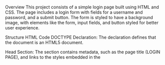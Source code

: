 Overview
This project consists of a simple login page built using HTML and CSS. The page includes a login form with fields for a username and password, and a submit button. The form is styled to have a background image, with elements like the form, input fields, and button styled for better user experience.

Structure
HTML Code
DOCTYPE Declaration:
The <!DOCTYPE html> declaration defines that the document is an HTML5 document.

Head Section:
The <head> section contains metadata, such as the page title (LOGIN PAGE), and links to the styles embedded in the <style> tag.

Body Section:

Contains the actual content of the webpage.
The main component here is a div with the class login, which contains the login form.
The form has:

A heading <h1> LOG-IN </h1>.
Two labeled input fields: one for the username and one for the password.
A submit button for the user to log in.
CSS Styling
Body Styling:
The body is set up to occupy the full height of the viewport (height: 100vh). Flexbox is used to center the login form both horizontally and vertically.

Login Form Styling:
The .login class defines the appearance of the login form container:

It has a fixed width and height (400px by 500px).
A background image is applied with background-size: cover and background-position: center to ensure that the image fits nicely within the form.
A border, box-shadow, and border-radius are added for aesthetic purposes.
Form Layout:
The form itself uses flexbox for layout, allowing for vertical alignment of form elements with consistent spacing using gap: 5px.

Typography:
The heading (h1) and labels have custom styling. The heading has a text-shadow for visual effect, and the font size is set to 40px for emphasis.

Input Fields:
The input fields have rounded corners, padding for comfortable typing, and a semi-transparent background (rgba(255, 255, 255, 0.178)).

Button Styling:
The button is styled with rounded corners (border-radius: 40px), a shadow effect, and a color transition when hovered (background-color: aqua). The button is interactive, with changes in color and shadow when hovered.

Usage
This is a simple, static HTML page for a login form. The form doesn't have any functionality by default to submit the data, as no back-end logic is included. To add functionality, you would need to integrate it with a back-end service for authentication.
